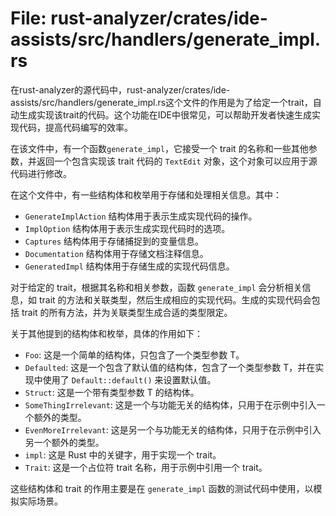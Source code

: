 # File: rust-analyzer/crates/ide-assists/src/handlers/generate_impl.rs

在rust-analyzer的源代码中，rust-analyzer/crates/ide-assists/src/handlers/generate_impl.rs这个文件的作用是为了给定一个trait，自动生成实现该trait的代码。这个功能在IDE中很常见，可以帮助开发者快速生成实现代码，提高代码编写的效率。

在该文件中，有一个函数`generate_impl`，它接受一个 trait 的名称和一些其他参数，并返回一个包含实现该 trait 代码的 `TextEdit` 对象，这个对象可以应用于源代码进行修改。

在这个文件中，有一些结构体和枚举用于存储和处理相关信息。其中：

- `GenerateImplAction` 结构体用于表示生成实现代码的操作。
- `ImplOption` 结构体用于表示生成实现代码时的选项。
- `Captures` 结构体用于存储捕捉到的变量信息。
- `Documentation` 结构体用于存储文档注释信息。
- `GeneratedImpl` 结构体用于存储生成的实现代码信息。

对于给定的 trait，根据其名称和相关参数，函数 `generate_impl` 会分析相关信息，如 trait 的方法和关联类型，然后生成相应的实现代码。生成的实现代码会包括 trait 的所有方法，并为关联类型生成合适的类型限定。

关于其他提到的结构体和枚举，具体的作用如下：

- `Foo`: 这是一个简单的结构体，只包含了一个类型参数 T。
- `Defaulted`: 这是一个包含了默认值的结构体，包含了一个类型参数 T，并在实现中使用了 `Default::default()` 来设置默认值。
- `Struct`: 这是一个带有类型参数 T 的结构体。
- `SomeThingIrrelevant`: 这是一个与功能无关的结构体，只用于在示例中引入一个额外的类型。
- `EvenMoreIrrelevant`: 这是另一个与功能无关的结构体，只用于在示例中引入另一个额外的类型。
- `impl`: 这是 Rust 中的关键字，用于实现一个 trait。
- `Trait`: 这是一个占位符 trait 名称，用于示例中引用一个 trait。

这些结构体和 trait 的作用主要是在 `generate_impl` 函数的测试代码中使用，以模拟实际场景。

